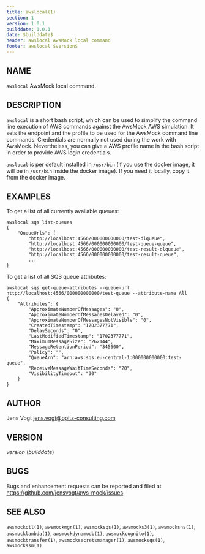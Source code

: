 ```yaml
---
title: awslocal(1)
section: 1
version: 1.0.1
builddate: 1.0.1
date: $builddate$
header: awslocal AwsMock local command
footer: awslocal $version$
---
```


## NAME

```awslocal``` AwsMock local command.

## DESCRIPTION

```awslocal``` is a short bash script, which can be used to simplify the command line execution of AWS commands against
the AwsMock AWS simulation. It sets the endpoint and the profile to be used for the AwsMock command line commands.
Credentials are normally not used during the work with AwsMock. Nevertheless, you can give a AWS profile name in the
bash script in order to provide AWS login credentials.

```awslocal``` is per default installed in ```/usr/bin``` (if you
use the docker image, it will be in ```/usr/bin``` inside the docker image). If you need it locally, copy it from the
docker image.

## EXAMPLES

To get a list of all currently available queues:

```
awslocal sqs list-queues
{
    "QueueUrls": [
        "http://localhost:4566/000000000000/test-dlqueue",
        "http://localhost:4566/000000000000/test-queue-queue",
        "http://localhost:4566/000000000000/test-result-dlqueue",
        "http://localhost:4566/000000000000/test-result-queue",
        ...
}
```

To get a list of all SQS queue attributes:

```
awslocal sqs get-queue-attributes --queue-url http://localhost:4566/000000000000/test-queue --attribute-name All
{
    "Attributes": {
        "ApproximateNumberOfMessages": "0",
        "ApproximateNumberOfMessagesDelayed": "0",
        "ApproximateNumberOfMessagesNotVisible": "0",
        "CreatedTimestamp": "1702377771",
        "DelaySeconds": "0",
        "LastModifiedTimestamp": "1702377771",
        "MaximumMessageSize": "262144",
        "MessageRetentionPeriod": "345600",
        "Policy": "",
        "QueueArn": "arn:aws:sqs:eu-central-1:000000000000:test-queue",
        "ReceiveMessageWaitTimeSeconds": "20",
        "VisibilityTimeout": "30"
    }
}
```

## AUTHOR

Jens Vogt <jens.vogt@opitz-consulting.com>

## VERSION

$version$ ($builddate$)

## BUGS

Bugs and enhancement requests can be reported and filed at https://github.com/jensvogt/aws-mock/issues

## SEE ALSO

```awsmockctl(1)```, ```awsmockmgr(1)```, ```awsmocksqs(1)```, ```awsmocks3(1)```, ```awsmocksns(1)```, ```awsmocklambda(1)```,
```awsmockdynamodb(1)```, ```awsmockcognito(1)```, ```awsmocktransfer(1)```, ```awsmocksecretsmanager(1)```, ```awsmocksqs(1)```,
```awsmockssm(1)```